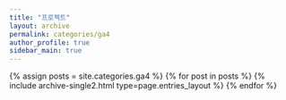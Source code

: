 ```yaml
---
title: "프로젝트"
layout: archive
permalink: categories/ga4
author_profile: true
sidebar_main: true
---
```



{% assign posts = site.categories.ga4 %}
{% for post in posts %} {% include archive-single2.html type=page.entries_layout %} {% endfor %}